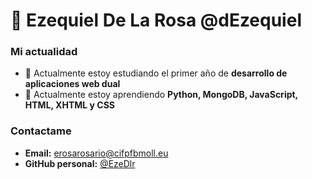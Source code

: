 # :wave: Ezequiel De La Rosa @dEzequiel


### Mi actualidad

* :notebook: Actualmente estoy estudiando el primer año de **desarrollo de aplicaciones web dual**
* :seedling: Actualmente estoy aprendiendo **Python, MongoDB, JavaScript, HTML, XHTML y CSS**

### Contactame

* **Email:** erosarosario@cifpfbmoll.eu
* **GitHub personal:** [@EzeDlr](https://github.com/EzeDlr)



